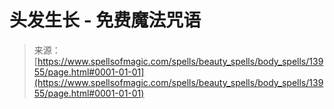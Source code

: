 <!--yml

类别: 未分类

日期: 2024-06-12 18:52:40

-->

# 头发生长 - 免费魔法咒语

> 来源：[https://www.spellsofmagic.com/spells/beauty_spells/body_spells/13955/page.html#0001-01-01](https://www.spellsofmagic.com/spells/beauty_spells/body_spells/13955/page.html#0001-01-01)
